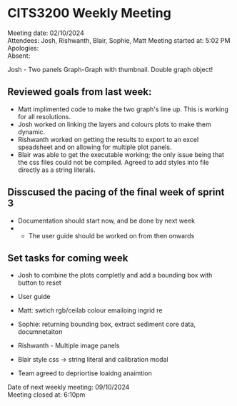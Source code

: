 # CITS3200 Weekly Meeting #
Meeting date: 02/10/2024  
Attendees: Josh, Rishwanth, Blair, Sophie, Matt
Meeting started at: 5:02 PM
Apologies:  
Absent: 

Josh - Two panels Graph-Graph with thumbnail. Double graph object!

## Reviewed goals from last week:
- Matt implimented code to make the two graph's line up. This is working for all resolutions. 
- Josh worked on linking the layers and colours plots to make them dynamic.
- Rishwanth worked on getting the results to export to an excel speadsheet and on allowing for multiple plot panels.
- Blair was able to get the executable working; the only issue being that the css files could not be compiled. Agreed to add styles into file directly as a string literals.

## Disscused the pacing of the final week of sprint 3
- Documentation should start now, and be done by next week
- - The user guide should be worked on from then onwards


## Set tasks for coming week
- Josh to combine the plots completly and add a bounding box with button to reset  
- User guide  
- Matt: swtich rgb/ceilab colour emailoing ingrid re
- Sophie: returning bounding box, extract sediment core data, documnetaiton
- Rishwanth - Multiple image panels
- Blair style css -> string literal and calibration modal

- Team agreed to depriortise loaidng anaimtion

Date of next weekly meeting: 09/10/2024  
Meeting closed at: 6:10pm